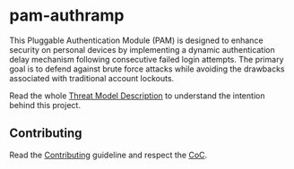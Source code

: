 # pam-authramp
This Pluggable Authentication Module (PAM) is designed to enhance security on personal devices by implementing a dynamic authentication delay mechanism following consecutive failed login attempts. The primary goal is to defend against brute force attacks while avoiding the drawbacks associated with traditional account lockouts.

Read the whole [Threat Model Description](THREAT_MODEL.md) to understand the intention behind this project.

## Contributing
Read the [Contributing](CONTRIBUTING.md) guideline and respect the [CoC](CODE_OF_CONDUCT.md).